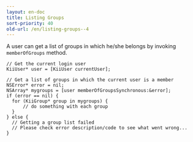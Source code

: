 ```yaml
---
layout: en-doc
title: Listing Groups
sort-priority: 40
old-url: /en/listing-groups--4
---
```

A user can get a list of groups in which he/she belongs by invoking
`memberOfGroups` method.

```objc
// Get the current login user
KiiUser* user = [KiiUser currentUser];

// Get a list of groups in which the current user is a member
NSError* error = nil;
NSArray* mygroups = [user memberOfGroupsSynchronous:&error];
if (error == nil) {
  for (KiiGroup* group in mygroups) {
      // do something with each group
  }  
} else {
  // Getting a group list failed
  // Please check error description/code to see what went wrong...
}
```
